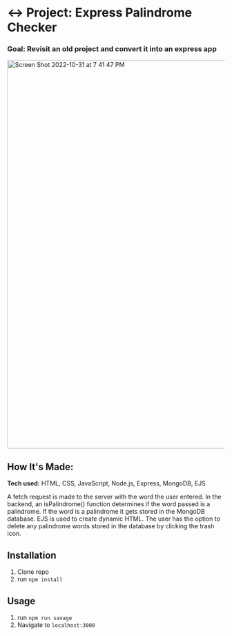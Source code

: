 # ↔️ Project: Express Palindrome Checker

### Goal: Revisit an old project and convert it into an express app

<img width="900" alt="Screen Shot 2022-10-31 at 7 41 47 PM" src="https://user-images.githubusercontent.com/91163017/199129731-2e1525a1-61bc-4d3d-b1e3-ff399c1f6bab.png">


## How It's Made:

**Tech used:** HTML, CSS, JavaScript, Node.js, Express, MongoDB, EJS

A fetch request is made to the server with the word the user entered. In the backend, an isPalindrome() function determines if the word passed is a palindrome. If the word is a palindrome it gets stored in the MongoDB database. EJS is used to create dynamic HTML. The user has the option to delete any palindrome words stored in the database by clicking the trash icon. 


## Installation

1. Clone repo
2. run `npm install`

## Usage

1. run `npm run savage`
2. Navigate to `localhost:3000`
